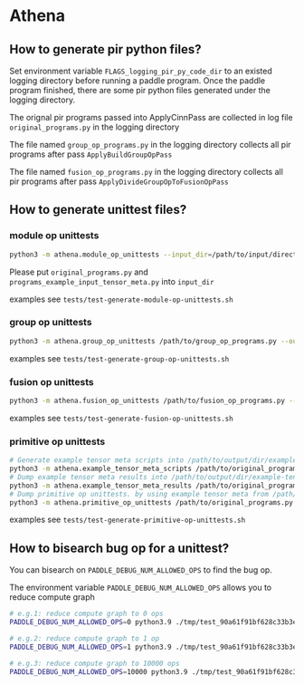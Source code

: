 # Athena

## How to generate pir python files?

Set environment variable `FLAGS_logging_pir_py_code_dir` to an existed logging directory before running a paddle program. Once the paddle program finished, there are some pir python files generated under the logging directory.

The orignal pir programs passed into ApplyCinnPass are collected in log file `original_programs.py` in the logging directory

The file named `group_op_programs.py` in the logging directory collects all pir programs after pass `ApplyBuildGroupOpPass`

The file named `fusion_op_programs.py` in the logging directory collects all pir programs after pass `ApplyDivideGroupOpToFusionOpPass`

## How to generate unittest files?

### module op unittests

```bash
python3 -m athena.module_op_unittests --input_dir=/path/to/input/directory --output_dir=/path/to/output/directory
```
Please put `original_programs.py` and `programs_example_input_tensor_meta.py` into `input_dir`

examples see `tests/test-generate-module-op-unittests.sh`

### group op unittests

```bash
python3 -m athena.group_op_unittests /path/to/group_op_programs.py --output_dir=/path/to/output/dir
```
examples see `tests/test-generate-group-op-unittests.sh`

### fusion op unittests

```bash
python3 -m athena.fusion_op_unittests /path/to/fusion_op_programs.py --output_dir=/path/to/output/dir
```
examples see `tests/test-generate-fusion-op-unittests.sh`


### primitive op unittests 

```bash
# Generate example tensor meta scripts into /path/to/output/dir/example-tensor-meta-scripts
python3 -m athena.example_tensor_meta_scripts /path/to/original_programs.py --output_dir=/path/to/output/dir
# Dump example tensor meta results into /path/to/output/dir/example-tensor-meta-results by executing /path/to/output/dir/example-tensor-meta-scripts/run.py
python3 -m athena.example_tensor_meta_results /path/to/original_programs.py --output_dir=/path/to/output/dir
# Dump primitive op unittests. by using example tensor meta from /path/to/output/dir/example-tensor-meta-results
python3 -m athena.primitive_op_unittests /path/to/original_programs.py --output_dir=/path/to/output/dir
```
examples see `tests/test-generate-primitive-op-unittests.sh`

## How to bisearch bug op for a unittest?

You can bisearch on `PADDLE_DEBUG_NUM_ALLOWED_OPS` to find the bug op.

The environment variable `PADDLE_DEBUG_NUM_ALLOWED_OPS` allows you to reduce compute graph
```bash
# e.g.1: reduce compute graph to 0 ops
PADDLE_DEBUG_NUM_ALLOWED_OPS=0 python3.9 ./tmp/test_90a61f91bf628c33b3e398b98f44cf26.py
```
```bash
# e.g.2: reduce compute graph to 1 op
PADDLE_DEBUG_NUM_ALLOWED_OPS=1 python3.9 ./tmp/test_90a61f91bf628c33b3e398b98f44cf26.py
```
```bash
# e.g.3: reduce compute graph to 10000 ops
PADDLE_DEBUG_NUM_ALLOWED_OPS=10000 python3.9 ./tmp/test_90a61f91bf628c33b3e398b98f44cf26.py
```
